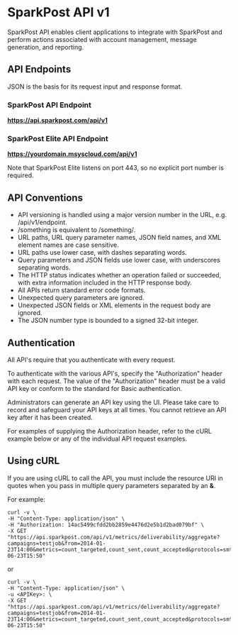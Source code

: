# SparkPost API v1
SparkPost API enables client applications to integrate with SparkPost and perform actions associated with account management, message generation, and reporting.

## API Endpoints
JSON is the basis for its request input and response format.

### SparkPost API Endpoint
**https://api.sparkpost.com/api/v1**

### SparkPost Elite API Endpoint
**https://yourdomain.msyscloud.com/api/v1**

Note that SparkPost Elite listens on port 443, so no explicit port number is required.

## API Conventions
* API versioning is handled using a major version number in the URL, e.g. /api/v1/endpoint.
* /something is equivalent to /something/.
* URL paths, URL query parameter names, JSON field names, and XML element names are case sensitive.
* URL paths use lower case, with dashes separating words.
* Query parameters and JSON fields use lower case, with underscores separating words.
* The HTTP status indicates whether an operation failed or succeeded, with extra information included in the HTTP response body.
* All APIs return standard error code formats.
* Unexpected query parameters are ignored.
* Unexpected JSON fields or XML elements in the request body are ignored.
* The JSON number type is bounded to a signed 32-bit integer.

## Authentication
All API's require that you authenticate with every request.

To authenticate with the various API's, specify the "Authorization" header with each request.
The value of the "Authorization" header must be a valid API key or conform to the standard for Basic authentication.

Administrators can generate an API key using the UI. Please take care to record and safeguard your API keys at all times. You cannot retrieve an API key after it has been created.

For examples of supplying the Authorization header, refer to the cURL example below or any of the individual API request examples.

## Using cURL
If you are using cURL to call the API, you must include the resource URI in quotes when you pass in multiple query parameters separated by an **&**.

For example:

```
curl -v \
-H "Content-Type: application/json" \
-H "Authorization: 14ac5499cfdd2bb2859e4476d2e5b1d2bad079bf" \
-X GET "https://api.sparkpost.com/api/v1/metrics/deliverability/aggregate?campaigns=testjob&from=2014-01-23T14:00&metrics=count_targeted,count_sent,count_accepted&protocols=smtp&timezone=America%2FNew_York&to=2014-06-23T15:50"
```

or 

```
curl -v \
-H "Content-Type: application/json" \
-u <APIKey>: \
-X GET "https://api.sparkpost.com/api/v1/metrics/deliverability/aggregate?campaigns=testjob&from=2014-01-23T14:00&metrics=count_targeted,count_sent,count_accepted&protocols=smtp&timezone=America%2FNew_York&to=2014-06-23T15:50"
```

